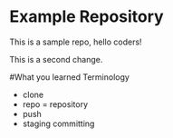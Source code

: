 # Example Repository
This is a sample repo, hello coders!

This is a second change.

#What you learned
Terminology
- clone
- repo = repository
- push
- staging committing